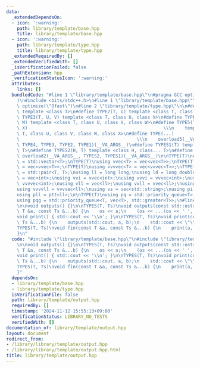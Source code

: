 ```yaml
---
data:
  _extendedDependsOn:
  - icon: ':warning:'
    path: library/template/base.hpp
    title: library/template/base.hpp
  - icon: ':warning:'
    path: library/template/type.hpp
    title: library/template/type.hpp
  _extendedRequiredBy: []
  _extendedVerifiedWith: []
  _isVerificationFailed: false
  _pathExtension: hpp
  _verificationStatusIcon: ':warning:'
  attributes:
    links: []
  bundledCode: "#line 1 \"library/template/base.hpp\"\n#pragma GCC optimize(\"Ofast\"\
    )\n#include <bits/stdc++.h>\n#line 1 \"library/template/base.hpp\"\n#pragma GCC\
    \ optimize(\"Ofast\")\n#line 2 \"library/template/type.hpp\"\n\n#define TYPE1(T)\
    \ template <class T>\n#define TYPE2(T, U) template <class T, class U>\n#define\
    \ TYPE3(T, U, V) template <class T, class U, class V>\n#define TYPE4(T, U, V,\
    \ W) template <class T, class U, class V, class W>\n#define TYPE5(T, U, V, W,\
    \ X)                                                   \\\n    template <class\
    \ T, class U, class V, class W, class X>\n#define TYPE(...)                  \
    \                                            \\\n    overload5(__VA_ARGS__, TYPE5,\
    \ TYPE4, TYPE3, TYPE2, TYPE1)(__VA_ARGS__)\n#define TYPES1(T) template <class...\
    \ T>\n#define TYPES2(H, T) template <class H, class... T>\n#define TYPES(...)\
    \ overload2(__VA_ARGS__, TYPES2, TYPES1)(__VA_ARGS__)\n\nTYPE(T)\nusing vec<T>\
    \ = std::vector<T>;\nTYPE(T)\nusing vvec<T> = vec<vec<T>>;\nTYPE(T)\nusing vvvec<T>\
    \ = vec<vvec<T>>;\nTYPE(T)\nusing vvvvec<T> = vec<vvvec<T>>;\nTYPE(T)\nusing ptt<T>\
    \ = std::pair<T, T>;\nusing ll = long long;\nusing ld = long double;\nusing vi\
    \ = vec<int>;\nusing vvi = vvec<int>;\nusing vvvi = vvvec<int>;\nusing vvvvi =\
    \ vvvvec<int>;\nusing vll = vec<ll>;\nusing vvll = vvec<ll>;\nusing vvvll = vvvec<ll>;\n\
    using vvvvll = vvvvec<ll>;\nusing vs = vec<std::string>;\nusing pi = ptt<int>;\n\
    using pll = ptt<ll>;\n\nTYPE(T)\nusing pq = std::priority_queue<T>;\nTYPE(T)\n\
    using pqg = std::priority_queue<T, vec<T>, std::greater<T>>;\n#line 3 \"library/template/output.hpp\"\
    \n\nvoid outputs() {}\n\nTYPES(T, Ts)\nvoid outputs(const std::ostream &os, const\
    \ T &a, const Ts &...b) {\n    os << a;\n    (os << ...(os << ' ', b));\n}\n\n\
    void print() { std::cout << '\\n'; }\n\nTYPES(T, Ts)\nvoid print(const T &a, const\
    \ Ts &...b) {\n    outputs(std::cout, a, b);\n    std::cout << \"\\n\";\n}\n\n\
    TYPES(T, Ts)\nvoid fin(const T &a, const Ts &...b) {\n    print(a, b);\n    exit(0);\n\
    }\n"
  code: "#include \"library/template/base.hpp\"\n#include \"library/template/type.hpp\"\
    \n\nvoid outputs() {}\n\nTYPES(T, Ts)\nvoid outputs(const std::ostream &os, const\
    \ T &a, const Ts &...b) {\n    os << a;\n    (os << ...(os << ' ', b));\n}\n\n\
    void print() { std::cout << '\\n'; }\n\nTYPES(T, Ts)\nvoid print(const T &a, const\
    \ Ts &...b) {\n    outputs(std::cout, a, b);\n    std::cout << \"\\n\";\n}\n\n\
    TYPES(T, Ts)\nvoid fin(const T &a, const Ts &...b) {\n    print(a, b);\n    exit(0);\n\
    }"
  dependsOn:
  - library/template/base.hpp
  - library/template/type.hpp
  isVerificationFile: false
  path: library/template/output.hpp
  requiredBy: []
  timestamp: '2024-11-12 15:55:13+09:00'
  verificationStatus: LIBRARY_NO_TESTS
  verifiedWith: []
documentation_of: library/template/output.hpp
layout: document
redirect_from:
- /library/library/template/output.hpp
- /library/library/template/output.hpp.html
title: library/template/output.hpp
---
```

